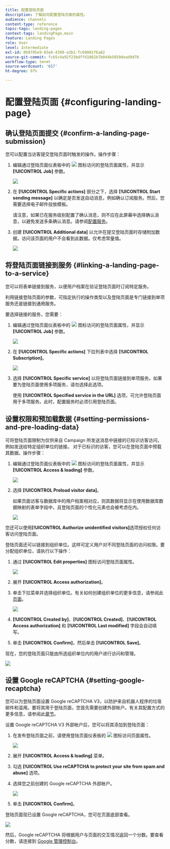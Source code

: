 ```yaml
---
title: 配置登陆页面
description: 了解如何配置登陆页面的属性。
audience: channels
content-type: reference
topic-tags: landing-pages
context-tags: landingPage,main
feature: Landing Pages
role: User
level: Intermediate
exl-id: 0b9795e9-83e6-4399-a3b1-fc69081f6a82
source-git-commit: fcb5c4a92f23bdffd1082b7b044b5859dead9d70
workflow-type: tm+mt
source-wordcount: '657'
ht-degree: 97%

---
```


# 配置登陆页面 {#configuring-landing-page}

## 确认登陆页面提交 {#confirm-a-landing-page-submission}

您可以配置当访客提交登陆页面时触发的操作。操作步骤：

1. 编辑通过登陆页面仪表板中的 ![](assets/edit_darkgrey-24px.png) 图标访问的登陆页面属性，并显示 **[!UICONTROL Job]** 参数。

   ![](assets/lp_edit_properties_button.png)

1. 在 **[!UICONTROL Specific actions]** 部分之下，选择 **[!UICONTROL Start sending message]** 以确定是否发送自动消息，例如确认订阅服务。然后，您需要选择电子邮件投放模板。

   请注意，如果已在服务级别配置了确认消息，则不应在此屏幕中选择确认消息，以避免发送多条确认消息。请参阅[配置服务](../../audiences/using/creating-a-service.md)。

1. 创建 **[!UICONTROL Additional data]** 以允许在提交登陆页面时存储附加数据。访问该页面的用户不会看到此数据。仅考虑常量值。

   ![](assets/lp_parameters_6.png)

## 将登陆页面链接到服务 {#linking-a-landing-page-to-a-service}

您可以将表单链接到服务，以便用户档案在验证登陆页面时订阅特定服务。

利用链接登陆页面的参数，可指定执行的操作类型以及登陆页面是专门链接到单项服务还是链接到通用服务。

要选择链接的服务，您需要：

1. 编辑通过登陆页面仪表板中的 ![](assets/edit_darkgrey-24px.png) 图标访问的登陆页面属性，并显示 **[!UICONTROL Job]** 参数。

   ![](assets/lp_edit_properties_button.png)

1. 在 **[!UICONTROL Specific actions]** 下拉列表中选择 **[!UICONTROL Subscription]**。

   ![](assets/lp_parameters_5.png)

1. 选择 **[!UICONTROL Specific service]** 以将登陆页面链接到单项服务。如果要为登陆页面使用多项服务，请勿选择此选项。

   使用 **[!UICONTROL Specified service in the URL]** 选项，可允许登陆页面用于多项服务。此时，配置服务时必须引用登陆页面。

## 设置权限和预加载数据 {#setting-permissions-and-pre-loading-data}

可将登陆页面限制为仅供来自 Campaign 所发送消息中链接的已标识访客访问，例如发送给特定组织单位的链接。
对于已标识的访客，您可以在登陆页面中预载其数据。操作步骤：

1. 编辑通过登陆页面仪表板中的 ![](assets/edit_darkgrey-24px.png) 图标访问的登陆页面属性，并显示 **[!UICONTROL Access & loading]** 参数。

   ![](assets/lp_edit_properties_button.png)

1. 选择 **[!UICONTROL Preload visitor data]**。

   如果页面访客与数据库中的用户档案相对应，则其数据将显示在使用数据库数据映射的表单字段中，且登陆页面的个性化元素也会被考虑在内。

   ![](assets/lp_parameters_3_temp.png)

您还可以使用&#x200B;**[!UICONTROL Authorize unidentified visitors]**&#x200B;选项授权任何访客访问登陆页面。

<!--Use the URL parameters to identify the visitors, using the **[!UICONTROL Authorize visitor identification via URL parameters]** option: then you must choose the loading key and map the filter parameters with the parameters of the corresponding URL.-->

登陆页面还可以链接到组织单位。这样可定义用户对不同登陆页面的访问权限。要分配组织单位，请执行以下操作：

1. 通过 **[!UICONTROL Edit properties]** 图标访问登陆页面属性。

   ![](assets/lp_parameters_google3.png)

1. 展开 **[!UICONTROL Access authorization]**。

1. 单击下拉菜单并选择组织单位。有关如何创建组织单位的更多信息，请参阅此[页面](../../administration/using/organizational-units.md)。

   ![](assets/lp_org_unit_2.png)

1. **[!UICONTROL Created by]**、**[!UICONTROL Created]**、**[!UICONTROL Access authorization]** 和 **[!UICONTROL Last modified]** 字段会自动填写。

1. 单击 **[!UICONTROL Confirm]**，然后单击 **[!UICONTROL Save]**。

现在，您的登陆页面只能由所选组织单位内的用户进行访问和管理。

![](assets/lp_org_unit_3.png)

## 设置 Google reCAPTCHA {#setting-google-recaptcha}

您可以为登陆页面设置 Google reCAPTCHA V3，以防护来自机器人程序的垃圾邮件和滥用。要将其用于登陆页面，您首先需要创建外部帐户。有关其配置方式的更多信息，请参阅此[章节](../../administration/using/external-accounts.md#google-recaptcha-external-account)。

设置 Google reCAPTCHA V3 外部帐户后，您可以将其添加到登陆页面：

1. 在发布登陆页面之前，请使用登陆页面仪表板的 ![](assets/edit_darkgrey-24px.png) 图标访问页面属性。

   ![](assets/lp_parameters_google3.png)

1. 展开 **[!UICONTROL Access & loading]** 菜单。
1. 勾选 **[!UICONTROL Use reCAPTCHA to protect your site from spam and abuse]** 选项。
1. 选择您之前创建的 Google reCAPTCHA 外部帐户。

   ![](assets/lp_parameters_google_temp.png)

1. 单击 **[!UICONTROL Confirm]**。

登陆页面现已设置 Google reCAPTCHA，您可在页面底部查看。

![](assets/lp_parameters_google2.png)

然后，Google reCAPTCHA 将根据用户与页面的交互情况返回一个分数。要查看分数，请连接到 [Google 管理控制台](https://g.co/recaptcha/admin)。
